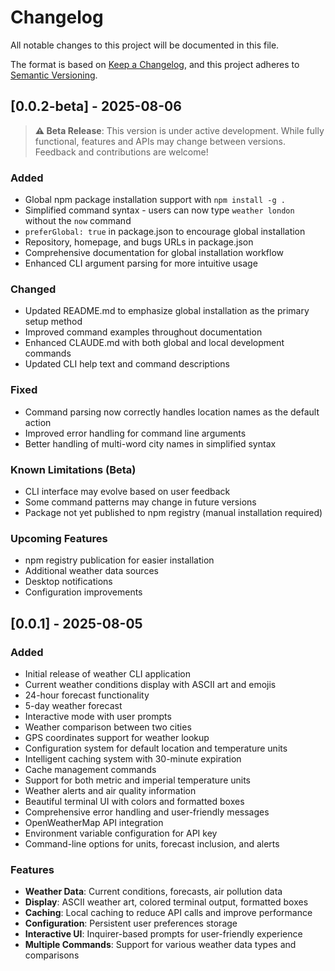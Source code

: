 # Changelog

All notable changes to this project will be documented in this file.

The format is based on [Keep a Changelog](https://keepachangelog.com/en/1.0.0/),
and this project adheres to [Semantic Versioning](https://semver.org/spec/v2.0.0.html).

## [0.0.2-beta] - 2025-08-06

> **⚠️ Beta Release**: This version is under active development. While fully functional, features and APIs may change between versions. Feedback and contributions are welcome!

### Added
- Global npm package installation support with `npm install -g .`
- Simplified command syntax - users can now type `weather london` without the `now` command
- `preferGlobal: true` in package.json to encourage global installation
- Repository, homepage, and bugs URLs in package.json
- Comprehensive documentation for global installation workflow
- Enhanced CLI argument parsing for more intuitive usage

### Changed
- Updated README.md to emphasize global installation as the primary setup method
- Improved command examples throughout documentation
- Enhanced CLAUDE.md with both global and local development commands
- Updated CLI help text and command descriptions

### Fixed
- Command parsing now correctly handles location names as the default action
- Improved error handling for command line arguments
- Better handling of multi-word city names in simplified syntax

### Known Limitations (Beta)
- CLI interface may evolve based on user feedback
- Some command patterns may change in future versions
- Package not yet published to npm registry (manual installation required)

### Upcoming Features
- npm registry publication for easier installation
- Additional weather data sources
- Desktop notifications
- Configuration improvements

## [0.0.1] - 2025-08-05

### Added
- Initial release of weather CLI application
- Current weather conditions display with ASCII art and emojis
- 24-hour forecast functionality
- 5-day weather forecast
- Interactive mode with user prompts
- Weather comparison between two cities
- GPS coordinates support for weather lookup
- Configuration system for default location and temperature units
- Intelligent caching system with 30-minute expiration
- Cache management commands
- Support for both metric and imperial temperature units
- Weather alerts and air quality information
- Beautiful terminal UI with colors and formatted boxes
- Comprehensive error handling and user-friendly messages
- OpenWeatherMap API integration
- Environment variable configuration for API key
- Command-line options for units, forecast inclusion, and alerts

### Features
- **Weather Data**: Current conditions, forecasts, air pollution data
- **Display**: ASCII weather art, colored terminal output, formatted boxes
- **Caching**: Local caching to reduce API calls and improve performance
- **Configuration**: Persistent user preferences storage
- **Interactive UI**: Inquirer-based prompts for user-friendly experience
- **Multiple Commands**: Support for various weather data types and comparisons